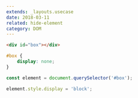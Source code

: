 ```yaml
---
extends: _layouts.usecase
date: 2018-03-11
related: hide-element
category: DOM
---
```


```html
<div id="box"></div>
```

```css
#box {
    display: none;
}
```

```javascript
const element = document.querySelector('#box');

element.style.display = 'block';
```
